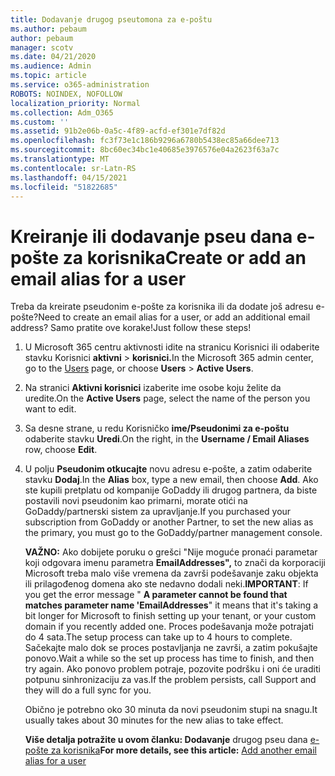 ```yaml
---
title: Dodavanje drugog pseutomona za e-poštu
ms.author: pebaum
author: pebaum
manager: scotv
ms.date: 04/21/2020
ms.audience: Admin
ms.topic: article
ms.service: o365-administration
ROBOTS: NOINDEX, NOFOLLOW
localization_priority: Normal
ms.collection: Adm_O365
ms.custom: ''
ms.assetid: 91b2e06b-0a5c-4f89-acfd-ef301e7df82d
ms.openlocfilehash: fc3f73e1c186b9296a6780b5438ec85a66dee713
ms.sourcegitcommit: 8bc60ec34bc1e40685e3976576e04a2623f63a7c
ms.translationtype: MT
ms.contentlocale: sr-Latn-RS
ms.lasthandoff: 04/15/2021
ms.locfileid: "51822685"
---
```

# <a name="create-or-add-an-email-alias-for-a-user"></a><span data-ttu-id="525cb-102">Kreiranje ili dodavanje pseu dana e-pošte za korisnika</span><span class="sxs-lookup"><span data-stu-id="525cb-102">Create or add an email alias for a user</span></span>

<span data-ttu-id="525cb-103">Treba da kreirate pseudonim e-pošte za korisnika ili da dodate još adresu e-pošte?</span><span class="sxs-lookup"><span data-stu-id="525cb-103">Need to create an email alias for a user, or add an additional email address?</span></span> <span data-ttu-id="525cb-104">Samo pratite ove korake!</span><span class="sxs-lookup"><span data-stu-id="525cb-104">Just follow these steps!</span></span>
  
1. <span data-ttu-id="525cb-105">U Microsoft 365 centru aktivnosti idite [](https://go.microsoft.com/fwlink/p/?linkid=834822) na stranicu Korisnici ili odaberite stavku Korisnici **aktivni**  >  **korisnici.**</span><span class="sxs-lookup"><span data-stu-id="525cb-105">In the Microsoft 365 admin center, go to the [Users](https://go.microsoft.com/fwlink/p/?linkid=834822) page, or choose **Users** > **Active Users**.</span></span>
    
2. <span data-ttu-id="525cb-106">Na stranici **Aktivni korisnici** izaberite ime osobe koju želite da uredite.</span><span class="sxs-lookup"><span data-stu-id="525cb-106">On the **Active Users** page, select the name of the person you want to edit.</span></span> 
    
3. <span data-ttu-id="525cb-107">Sa desne strane, u redu Korisničko **ime/Pseudonimi za e-poštu** odaberite stavku **Uredi**.</span><span class="sxs-lookup"><span data-stu-id="525cb-107">On the right, in the **Username / Email Aliases** row, choose **Edit**.</span></span>
    
4. <span data-ttu-id="525cb-108">U polju **Pseudonim otkucajte** novu adresu e-pošte, a zatim odaberite stavku **Dodaj**.</span><span class="sxs-lookup"><span data-stu-id="525cb-108">In the **Alias** box, type a new email, then choose **Add**.</span></span> <span data-ttu-id="525cb-109">Ako ste kupili pretplatu od kompanije GoDaddy ili drugog partnera, da biste postavili novi pseudonim kao primarni, morate otići na GoDaddy/partnerski sistem za upravljanje.</span><span class="sxs-lookup"><span data-stu-id="525cb-109">If you purchased your subscription from GoDaddy or another Partner, to set the new alias as the primary, you must go to the GoDaddy/partner management console.</span></span> 
    
    <span data-ttu-id="525cb-110">**VAŽNO:** Ako dobijete poruku o grešci "Nije moguće pronaći parametar koji odgovara imenu parametra **EmailAddresses",** to znači da korporaciji Microsoft treba malo više vremena da završi podešavanje zaku objekta ili prilagođenog domena ako ste nedavno dodali neki.</span><span class="sxs-lookup"><span data-stu-id="525cb-110">**IMPORTANT**: If you get the error message " **A parameter cannot be found that matches parameter name 'EmailAddresses**" it means that it's taking a bit longer for Microsoft to finish setting up your tenant, or your custom domain if you recently added one.</span></span> <span data-ttu-id="525cb-111">Proces podešavanja može potrajati do 4 sata.</span><span class="sxs-lookup"><span data-stu-id="525cb-111">The setup process can take up to 4 hours to complete.</span></span> <span data-ttu-id="525cb-112">Sačekajte malo dok se proces postavljanja ne završi, a zatim pokušajte ponovo.</span><span class="sxs-lookup"><span data-stu-id="525cb-112">Wait a while so the set up process has time to finish, and then try again.</span></span> <span data-ttu-id="525cb-113">Ako ponovo problem potraje, pozovite podršku i oni će uraditi potpunu sinhronizaciju za vas.</span><span class="sxs-lookup"><span data-stu-id="525cb-113">If the problem persists, call Support and they will do a full sync for you.</span></span>
    
    <span data-ttu-id="525cb-114">Obično je potrebno oko 30 minuta da novi pseudonim stupi na snagu.</span><span class="sxs-lookup"><span data-stu-id="525cb-114">It usually takes about 30 minutes for the new alias to take effect.</span></span>
    
    <span data-ttu-id="525cb-115">**Više detalja potražite u ovom članku: Dodavanje** drugog pseu dana [e-pošte za korisnika](https://docs.microsoft.com/microsoft-365/admin/email/add-another-email-alias-for-a-user)</span><span class="sxs-lookup"><span data-stu-id="525cb-115">**For more details, see this article:** [Add another email alias for a user](https://docs.microsoft.com/microsoft-365/admin/email/add-another-email-alias-for-a-user)</span></span>
    

